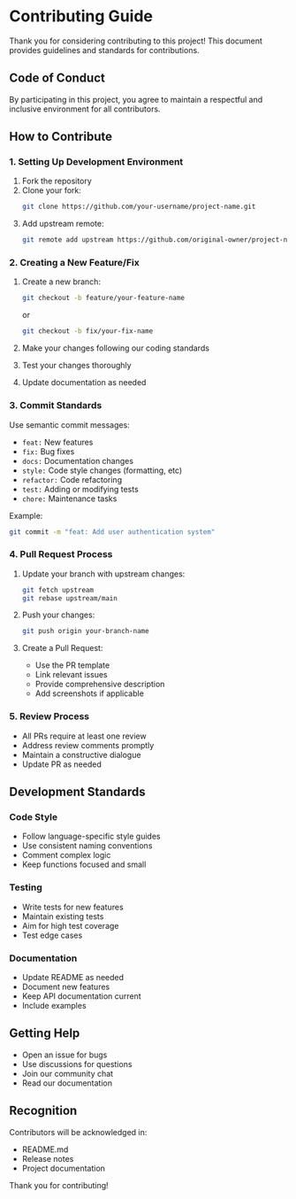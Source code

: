 # Contributing Guide

Thank you for considering contributing to this project! This document provides guidelines and standards for contributions.

## Code of Conduct

By participating in this project, you agree to maintain a respectful and inclusive environment for all contributors.

## How to Contribute

### 1. Setting Up Development Environment

1. Fork the repository
2. Clone your fork:
   ```bash
   git clone https://github.com/your-username/project-name.git
   ```
3. Add upstream remote:
   ```bash
   git remote add upstream https://github.com/original-owner/project-name.git
   ```

### 2. Creating a New Feature/Fix

1. Create a new branch:
   ```bash
   git checkout -b feature/your-feature-name
   ```
   or
   ```bash
   git checkout -b fix/your-fix-name
   ```

2. Make your changes following our coding standards
3. Test your changes thoroughly
4. Update documentation as needed

### 3. Commit Standards

Use semantic commit messages:

- `feat:` New features
- `fix:` Bug fixes
- `docs:` Documentation changes
- `style:` Code style changes (formatting, etc)
- `refactor:` Code refactoring
- `test:` Adding or modifying tests
- `chore:` Maintenance tasks

Example:
```bash
git commit -m "feat: Add user authentication system"
```

### 4. Pull Request Process

1. Update your branch with upstream changes:
   ```bash
   git fetch upstream
   git rebase upstream/main
   ```

2. Push your changes:
   ```bash
   git push origin your-branch-name
   ```

3. Create a Pull Request:
   - Use the PR template
   - Link relevant issues
   - Provide comprehensive description
   - Add screenshots if applicable

### 5. Review Process

- All PRs require at least one review
- Address review comments promptly
- Maintain a constructive dialogue
- Update PR as needed

## Development Standards

### Code Style

- Follow language-specific style guides
- Use consistent naming conventions
- Comment complex logic
- Keep functions focused and small

### Testing

- Write tests for new features
- Maintain existing tests
- Aim for high test coverage
- Test edge cases

### Documentation

- Update README as needed
- Document new features
- Keep API documentation current
- Include examples

## Getting Help

- Open an issue for bugs
- Use discussions for questions
- Join our community chat
- Read our documentation

## Recognition

Contributors will be acknowledged in:
- README.md
- Release notes
- Project documentation

Thank you for contributing!

